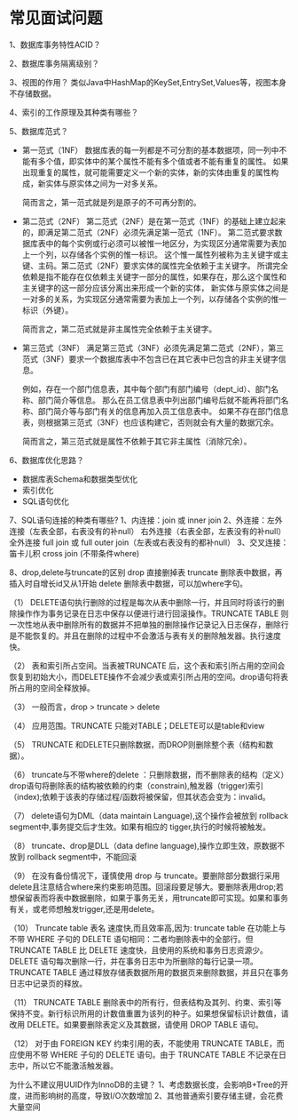 
# 常见面试问题

1、数据库事务特性ACID？

2、数据库事务隔离级别？

3、视图的作用？
    类似Java中HashMap的KeySet,EntrySet,Values等，视图本身不存储数据。
    
4、索引的工作原理及其种类有哪些？

5、数据库范式？
   * 第一范式（1NF） 
        数据库表的每一列都是不可分割的基本数据项，同一列中不能有多个值，即实体中的某个属性不能有多个值或者不能有重复的属性。
        如果出现重复的属性，就可能需要定义一个新的实体，新的实体由重复的属性构成，新实体与原实体之间为一对多关系。
        
        简而言之，第一范式就是列是原子的不可再分割的。

   * 第二范式（2NF）
        第二范式（2NF）是在第一范式（1NF）的基础上建立起来的，即满足第二范式（2NF）必须先满足第一范式（1NF）。
        第二范式要求数据库表中的每个实例或行必须可以被惟一地区分，为实现区分通常需要为表加上一个列，以存储各个实例的惟一标识。
        这个惟一属性列被称为主关键字或主键、主码。第二范式（2NF）要求实体的属性完全依赖于主关键字。
        所谓完全依赖是指不能存在仅依赖主关键字一部分的属性，如果存在，那么这个属性和主关键字的这一部分应该分离出来形成一个新的实体，
        新实体与原实体之间是一对多的关系，为实现区分通常需要为表加上一个列，以存储各个实例的惟一标识（外键）。
        
        简而言之，第二范式就是非主属性完全依赖于主关键字。

   * 第三范式（3NF）
        满足第三范式（3NF）必须先满足第二范式（2NF），第三范式（3NF）要求一个数据库表中不包含已在其它表中已包含的非主关键字信息。
        
        例如，存在一个部门信息表，其中每个部门有部门编号（dept_id）、部门名称、部门简介等信息。
        那么在员工信息表中列出部门编号后就不能再将部门名称、部门简介等与部门有关的信息再加入员工信息表中。
        如果不存在部门信息表，则根据第三范式（3NF）也应该构建它，否则就会有大量的数据冗余。
        
        简而言之，第三范式就是属性不依赖于其它非主属性（消除冗余）。

6、数据库优化思路？
   * 数据库表Schema和数据类型优化
   * 索引优化
   * SQL语句优化 

7、SQL语句连接的种类有哪些?
    1、内连接：join 或 inner join
    2、外连接：左外连接（左表全部，右表没有的补null） 右外连接（右表全部，左表没有的补null）
             全外连接 full join 或 full outer join（左表或右表没有的都补null）
    3、交叉连接：笛卡儿积 cross join (不带条件where)
    

8、drop,delete与truncate的区别
    drop 直接删掉表 
    truncate 删除表中数据，再插入时自增长id又从1开始 
    delete 删除表中数据，可以加where字句。

（1） DELETE语句执行删除的过程是每次从表中删除一行，并且同时将该行的删除操作作为事务记录在日志中保存以便进行进行回滚操作。TRUNCATE TABLE 则一次性地从表中删除所有的数据并不把单独的删除操作记录记入日志保存，删除行是不能恢复的。并且在删除的过程中不会激活与表有关的删除触发器。执行速度快。

（2） 表和索引所占空间。当表被TRUNCATE 后，这个表和索引所占用的空间会恢复到初始大小，而DELETE操作不会减少表或索引所占用的空间。drop语句将表所占用的空间全释放掉。

（3） 一般而言，drop > truncate > delete

（4） 应用范围。TRUNCATE 只能对TABLE；DELETE可以是table和view

（5） TRUNCATE 和DELETE只删除数据，而DROP则删除整个表（结构和数据）。

（6） truncate与不带where的delete ：只删除数据，而不删除表的结构（定义）drop语句将删除表的结构被依赖的约束（constrain),触发器（trigger)索引（index);依赖于该表的存储过程/函数将被保留，但其状态会变为：invalid。

（7） delete语句为DML（data maintain Language),这个操作会被放到 rollback segment中,事务提交后才生效。如果有相应的 tigger,执行的时候将被触发。

（8） truncate、drop是DLL（data define language),操作立即生效，原数据不放到 rollback segment中，不能回滚

（9） 在没有备份情况下，谨慎使用 drop 与 truncate。要删除部分数据行采用delete且注意结合where来约束影响范围。回滚段要足够大。要删除表用drop;若想保留表而将表中数据删除，如果于事务无关，用truncate即可实现。如果和事务有关，或老师想触发trigger,还是用delete。

（10） Truncate table 表名 速度快,而且效率高,因为:
truncate table 在功能上与不带 WHERE 子句的 DELETE 语句相同：二者均删除表中的全部行。但 TRUNCATE TABLE 比 DELETE 速度快，且使用的系统和事务日志资源少。DELETE 语句每次删除一行，并在事务日志中为所删除的每行记录一项。TRUNCATE TABLE 通过释放存储表数据所用的数据页来删除数据，并且只在事务日志中记录页的释放。

（11） TRUNCATE TABLE 删除表中的所有行，但表结构及其列、约束、索引等保持不变。新行标识所用的计数值重置为该列的种子。如果想保留标识计数值，请改用 DELETE。如果要删除表定义及其数据，请使用 DROP TABLE 语句。

（12） 对于由 FOREIGN KEY 约束引用的表，不能使用 TRUNCATE TABLE，而应使用不带 WHERE 子句的 DELETE 语句。由于 TRUNCATE TABLE 不记录在日志中，所以它不能激活触发器。

为什么不建议用UUID作为InnoDB的主键？
1、考虑数据长度，会影响B+Tree的开度，进而影响树的高度，导致I/O次数增加
2、其他普通索引要存储主键，会花费大量空间